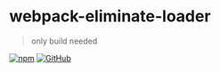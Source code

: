 # webpack-eliminate-loader
> only build needed

[![npm](https://img.shields.io/npm/v/@aiou/rollup-template?style=for-the-badge)](https://github.com/JiangWeixian/templates/tree/master/packages/core) [![GitHub](https://img.shields.io/github/license/jiangweixian/templates?style=for-the-badge)](https://github.com/JiangWeixian/templates/tree/master/packages/rollup-template)

